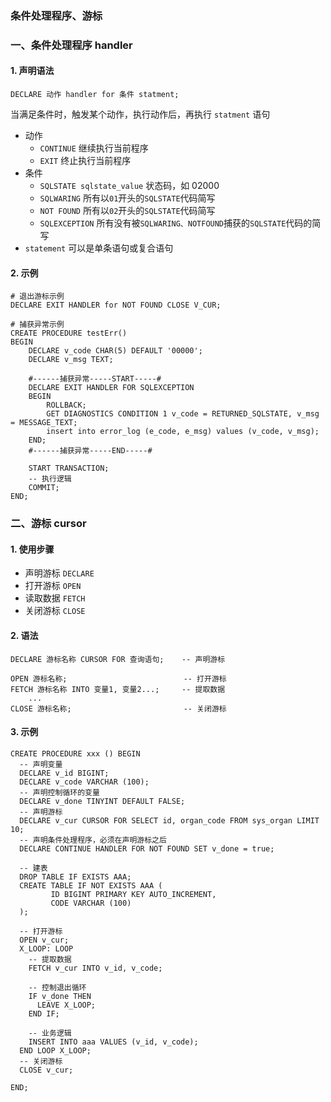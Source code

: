 ### 条件处理程序、游标
### 一、条件处理程序 handler
#### 1. 声明语法
```
DECLARE 动作 handler for 条件 statment;
```

当满足条件时，触发某个动作，执行动作后，再执行 `statment` 语句

* 动作
    * `CONTINUE`   继续执行当前程序
    * `EXIT`       终止执行当前程序
* 条件
    * `SQLSTATE sqlstate_value`  状态码，如 02000
    * `SQLWARING`                所有以`01`开头的`SQLSTATE`代码简写
    * `NOT FOUND`                 所有以`02`开头的`SQLSTATE`代码简写
    * `SQLEXCEPTION`             所有没有被`SQLWARING、NOTFOUND`捕获的`SQLSTATE`代码的简写
* `statement` 可以是单条语句或复合语句

#### 2. 示例
```
# 退出游标示例
DECLARE EXIT HANDLER for NOT FOUND CLOSE V_CUR;

# 捕获异常示例
CREATE PROCEDURE testErr()
BEGIN
    DECLARE v_code CHAR(5) DEFAULT '00000';
    DECLARE v_msg TEXT;

    #------捕获异常-----START-----#
    DECLARE EXIT HANDLER FOR SQLEXCEPTION
    BEGIN
        ROLLBACK;
        GET DIAGNOSTICS CONDITION 1 v_code = RETURNED_SQLSTATE, v_msg = MESSAGE_TEXT;
        insert into error_log (e_code, e_msg) values (v_code, v_msg);
    END;
    #------捕获异常-----END-----#
   
    START TRANSACTION; 
    -- 执行逻辑
    COMMIT; 
END;
```


### 二、游标 cursor
#### 1. 使用步骤
* 声明游标   `DECLARE`
* 打开游标  `OPEN`
* 读取数据  `FETCH`
* 关闭游标  `CLOSE`

#### 2. 语法
```
DECLARE 游标名称 CURSOR FOR 查询语句;    -- 声明游标
       
OPEN 游标名称;                          -- 打开游标
FETCH 游标名称 INTO 变量1, 变量2...;     -- 提取数据
    ...
CLOSE 游标名称;                         -- 关闭游标
```



#### 3. 示例
```
CREATE PROCEDURE xxx () BEGIN
  -- 声明变量
  DECLARE v_id BIGINT;
  DECLARE v_code VARCHAR (100);
  -- 声明控制循环的变量
  DECLARE v_done TINYINT DEFAULT FALSE;
  -- 声明游标
  DECLARE v_cur CURSOR FOR SELECT id, organ_code FROM sys_organ LIMIT 10;
  -- 声明条件处理程序，必须在声明游标之后
  DECLARE CONTINUE HANDLER FOR NOT FOUND SET v_done = true;
  
  -- 建表
  DROP TABLE IF EXISTS AAA;
  CREATE TABLE IF NOT EXISTS AAA ( 
         ID BIGINT PRIMARY KEY AUTO_INCREMENT, 
         CODE VARCHAR (100) 
  );
  
  -- 打开游标
  OPEN v_cur;
  X_LOOP: LOOP
    -- 提取数据
    FETCH v_cur INTO v_id, v_code;
    
    -- 控制退出循环
    IF v_done THEN
      LEAVE X_LOOP;
    END IF;
    
    -- 业务逻辑
    INSERT INTO aaa VALUES (v_id, v_code);
  END LOOP X_LOOP;
  -- 关闭游标
  CLOSE v_cur;
 
END;
```
